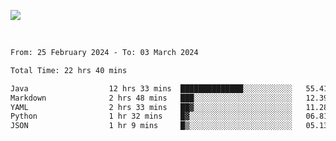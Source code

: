 ![](https://github-widgetbox.vercel.app/api/profile?username=meowkj&data=followers,repositories,stars,commits&theme=nautilus)

  

<br/>  



<!--START_SECTION:waka-->

```txt
From: 25 February 2024 - To: 03 March 2024

Total Time: 22 hrs 40 mins

Java                  12 hrs 33 mins  ██████████████░░░░░░░░░░░   55.41 %
Markdown              2 hrs 48 mins   ███░░░░░░░░░░░░░░░░░░░░░░   12.39 %
YAML                  2 hrs 33 mins   ██▓░░░░░░░░░░░░░░░░░░░░░░   11.28 %
Python                1 hr 32 mins    █▓░░░░░░░░░░░░░░░░░░░░░░░   06.81 %
JSON                  1 hr 9 mins     █▒░░░░░░░░░░░░░░░░░░░░░░░   05.13 %
```

<!--END_SECTION:waka-->



